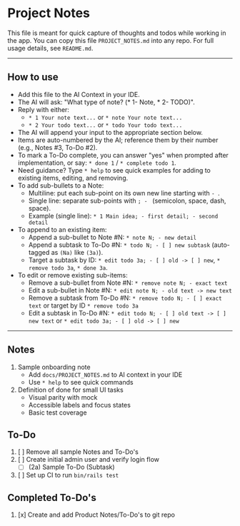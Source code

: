 # Project Notes

This file is meant for quick capture of thoughts and todos while working in the app. You can copy this file `PROJECT_NOTES.md` into any repo. For full usage details, see `README.md`.

---

## How to use
- Add this file to the AI Context in your IDE.
- The AI will ask: "What type of note? (* 1- Note, * 2- TODO)".
- Reply with either:
  - `* 1 Your note text...` or `* note Your note text...`
  - `* 2 Your todo text...` or `* todo Your todo text...`
- The AI will append your input to the appropriate section below.
 - Items are auto-numbered by the AI; reference them by their number (e.g., Notes #3, To-Do #2).
 - To mark a To-Do complete, you can answer "yes" when prompted after implementation, or say: `* done 1` / `* complete todo 1`.
 - Need guidance? Type `* help` to see quick examples for adding to existing items, editing, and removing.
 - To add sub-bullets to a Note:
   - Multiline: put each sub-point on its own new line starting with `- `.
   - Single line: separate sub-points with `; - ` (semicolon, space, dash, space).
   - Example (single line): `* 1 Main idea; - first detail; - second detail`
 - To append to an existing item:
   - Append a sub-bullet to Note #N: `* note N; - new detail`
   - Append a subtask to To-Do #N: `* todo N; - [ ] new subtask` (auto-tagged as `(Na)` like `(3a)`).
   - Target a subtask by ID: `* edit todo 3a; - [ ] old -> [ ] new`, `* remove todo 3a`, `* done 3a`.
 - To edit or remove existing sub-items:
   - Remove a sub-bullet from Note #N: `* remove note N; - exact text`
   - Edit a sub-bullet in Note #N: `* edit note N; - old text -> new text`
   - Remove a subtask from To-Do #N: `* remove todo N; - [ ] exact text` or target by ID `* remove todo 3a`
   - Edit a subtask in To-Do #N: `* edit todo N; - [ ] old text -> [ ] new text` or `* edit todo 3a; - [ ] old -> [ ] new`

---

<!--
AI Agent Instructions (when this file is in context):
1) Prompt the user:
   "What type of note? (* 1- Note, * 2- TODO). You can reply like: '* 1 Something...' or '* todo Something...'. To append to an existing item: '* note 2; - more detail' or '* todo 1; - [ ] subtask'. Or type '* help' for examples."
2) Parse the user's response:
   - Accept an optional leading '*' and optional whitespace before the type token.
   - Accept type token: "1" or "note" -> treat as Note
   - Accept type token: "2" or "todo" -> treat as To-Do
   - Everything after the first recognized type token is the item text (trim whitespace).
3) Update rules:
   - Determine the next item number N for the target section by scanning existing top-level items matching `^\s*\d+\.\s` and using max+1. Do not renumber existing items.
   - If Note: append a new numbered item at the end of the "## Notes" section: `N. <text>`
   - If To-Do: append a new numbered checkbox at the end of the "## To-Do" section: `N. [ ] <text>`
   - Preserve existing content. Place new items at the end of the relevant list.
   - Do not create duplicates; if the exact line already exists under that header, do not add it again.
   - Do not change any content outside of these two sections.
4) Confirm to the user what was added.
5) To-Do completion workflow:
   - When asked to implement a To-Do item and you believe it is completed, ask: "Would you like to mark this to-do item as complete in the project notes? (yes/no)".
   - If multiple To-Dos are relevant or the item number is ambiguous, ask the user to specify the item number.
   - Accept explicit commands too: inputs starting with optional `*` and `done|complete` followed by a number (e.g., `* done 3`) should mark To-Do #3 complete without further prompts.
   - Subtasks can be targeted by ID: `* done 3a` toggles completion of subtask (3a) under To-Do #3 and keeps it under the parent.
   - To mark complete, change `[ ]` to `[x]` on that line. Preserve the original text.
   - Move the completed line to the "## Completed To-Do's" section (located under "## To-Do"). If that section does not exist, create it. Append the completed item at the end of that section's list.
   - Do not renumber the remaining active To-Do items after moving the completed one. Gaps in numbering are acceptable.
   - Optionally append a completion suffix: ` (completed: YYYY-MM-DD)` if the user requests a timestamp; otherwise omit.
   - Confirm which item was marked complete and that it was moved.
6) Append/extend existing items:
   - Recognize commands (optional leading `*`) starting with `note <N>;` or `todo <N>;` where `<N>` is a positive integer.
   - For `note <N>; <content>`:
     - If Note #N exists, parse `<content>` using sub-bullet rules (newline lines starting with `- ` or single-line segments split by `; - `) and append each as `    - <text>` beneath that note.
     - If Note #N does not exist, ask the user to confirm the target number or create a new note instead.
     - Formatting note: indent sub-bullets with four spaces ("    ") and do not insert a blank line between the parent item and its sub-bullets.
   - For `todo <N>; <content>`:
     - If To-Do #N exists, treat subtask lines starting with `- [ ] ` (multiline) or segments split by `; - [ ] ` (single-line) and append each as `    - [ ] <text>` beneath that To-Do.
     - Formatting note: indent subtasks with four spaces ("    ") and do not insert a blank line between the parent to-do and its subtasks.
     - If To-Do #N does not exist, ask the user to confirm the target number or create a new To-Do instead.
     - Subtask IDs: assign letter IDs per parent (a, b, c, ...) and prefix each subtask's text with `(N<letter>) ` after the checkbox, e.g., `    - [ ] (3a) Pagination`. If the user provides an explicit `(3a)` and it's unused, honor it; otherwise, use the next available letter.
   - Preserve existing text; do not renumber existing items.
7) Edit/remove existing sub-items:
   - Recognize commands (optional leading `*`) starting with `edit|remove|delete` followed by `note|todo` and an item number `<N>` and a semicolon `;` before the payload.
   - For Notes:
     - Remove: `remove note <N>; - <exact text>` → find a sub-bullet under Note #N whose text matches `<exact text>` (trimmed) and delete that line.
     - Edit: `edit note <N>; - <old> -> <new>` → find matching sub-bullet text `<old>` and replace only the text portion with `<new>`.
   - For To-Dos (subtasks):
     - Remove by parent+text: `remove todo <N>; - [ ] <exact text>` (or `[x]` / `[X]`) → delete that subtask line under To-Do #N.
     - Edit by parent+text: `edit todo <N>; - [ ] <old> -> [ ] <new>` (or with `[x]` / `[X]`) → replace only the text portion. Preserve the checkbox state unless a new state is explicitly provided in the replacement.
     - Target by subtask ID: commands may also reference a subtask as `<N><letter>` (no space), e.g., `remove todo 3a`, `edit todo 3a; - [ ] old -> [ ] new`. Match by the `(3a)` tag.
   - For Completed To-Dos (top-level items under "## Completed To-Do's"):
     - Remove by number within Completed section: `remove completed <N>` → delete Completed item #N.
     - Remove by exact text: `remove completed; - <exact text>` → delete the completed item whose text matches `<exact text>` (trimmed).
   - Matching is case-sensitive by default. If no exact match is found, list close matches (fuzzy) and ask the user to pick one.
   - Confirm the changes made.
8) Help command:
   - If the user inputs `* help` (with optional leading `*`), respond with a concise guide and examples:
     - Append to existing:
       - Notes: `* note 2; - new detail`
       - To-Dos: `* todo 1; - [ ] new subtask`
     - Edit existing:
       - Notes: `* edit note 3; - old text -> new text`
       - To-Dos: `* edit todo 1; - [ ] old -> [ ] new`
     - Remove existing:
       - Notes: `* remove note 4; - exact text`
       - To-Dos: `* remove todo 2; - [ ] exact text`
      - Completed cleanup:
        - Remove one by number: `* remove completed 2`
        - Remove one by exact text: `* remove completed; - exact text`
        - Purge all completed (with confirmation): `* purge completed`
   - Do not modify the file when showing help; it's informational only.
9) Session housekeeping (on file load/start):
   - Scan the "## To-Do" section for any top-level items already marked as `[x]` or `[X]`.
   - Move each completed line to the "## Completed To-Do's" section (create it if missing), appending at that section's end.
   - Preserve the original text and any existing completion timestamp suffixes.
   - Do not renumber remaining active To-Dos. Gaps in numbering are acceptable.

10) Completed cleanup:
   - Purge all completed items:
     - Command: inputs starting with optional `*` and `purge completed` should trigger a confirmation prompt: "Delete X completed items? (yes/no)" where X is the number of items under `## Completed To-Do's`.
     - On confirmation `yes`, delete all top-level items under `## Completed To-Do's`.
     - On `no` or any response other than an affirmative, take no action.
   - Number references for `remove completed <N>` apply to numbering within the `## Completed To-Do's` section only, not the `## To-Do` section.

<!--
Sub-bullet handling for Notes
Rules for converting user input into sub-bullets under the same numbered Note item:
1) If the captured Note text contains newlines, treat any subsequent lines starting with "- " (dash+space) as sub-bullets. For each such line, append as "    - <text>" (4 spaces, dash, space) under the numbered note.
2) If the captured Note text is a single line but contains the token "; - ", split on that token. The text before the first token is the main note; each subsequent segment becomes a sub-bullet, appended as "    - <segment>".
3) Trim whitespace on each segment. Ignore empty segments.
4) Do not treat hyphens within words as sub-bullets; only recognize explicit prefixes "- " at the beginning of a new line or after the "; - " separator.
5) Preserve existing sub-bullets; append new ones at the end of the note's sub-list.
-->


## Notes
1. Sample onboarding note
   - Add `docs/PROJECT_NOTES.md` to AI context in your IDE
   - Use `* help` to see quick commands
2. Definition of done for small UI tasks
   - Visual parity with mock
   - Accessible labels and focus states
   - Basic test coverage

## To-Do
1. [ ] Remove all sample Notes and To-Do's
2. [ ] Create initial admin user and verify login flow
     - [ ] (2a) Sample To-Do (Subtask)
3. [ ] Set up CI to run `bin/rails test`

## Completed To-Do's
1. [x] Create and add Product Notes/To-Do's to git repo